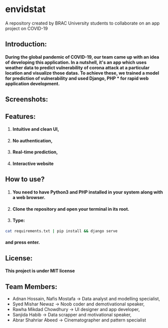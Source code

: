 # envidstat
A repository created by BRAC University students to collaborate on an app project on COVID-19

## Introduction:
#### During the global pandemic of COVID-19, our team came up with an idea of developing this application. In a nutshell, it's an app which uses weather data to predict vulnerability of corona attack at a particular location and visualize those datas. To achieve these, we trained a model for prediction of vulnerability and used Django, PHP * for rapid web application development.

## Screenshots:


## Features:
1. #### Intuitive and clean UI,
2. #### No authentication,
3. #### Real-time prediction,
4. #### Interactive website

## How to use?
1. #### You need to have Python3 and PHP installed in your system along with a web browser.
2. #### Clone the repository and open your terminal in its root.
3. #### Type: 
```bash
cat requirements.txt | pip install && django serve
```
#### and press enter.

## License:
#### This project is under MIT license

## Team Members:
* Adnan Hossain, Nafis Mostafa -> Data analyst and modelling specialist,
* Syed Mishar Newaz -> Noob coder and demotivational speaker,
* Rawha Mikdad Chowdhury -> UI designer and app developer,
* Sanjida Habib -> Data scrapper and motivational speaker,
* Abrar Shahriar Abeed -> Cinematographer and pattern specialist

